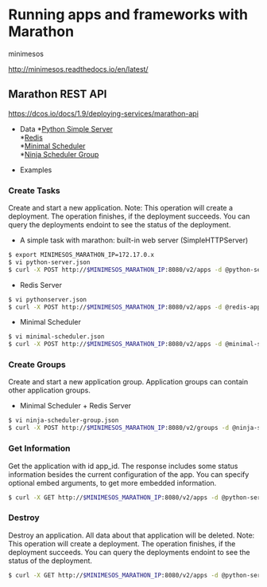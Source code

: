# Running apps and frameworks with Marathon

minimesos

http://minimesos.readthedocs.io/en/latest/

## Marathon REST API

https://dcos.io/docs/1.9/deploying-services/marathon-api

  - Data
  *[Python Simple Server](https://github.com/cirobarradov/NinjaWorkshop/blob/master/marathon/python-server.json)  
  *[Redis](https://github.com/cirobarradov/NinjaWorkshop/blob/master/marathon/redis-app.json)  
  *[Minimal Scheduler](https://github.com/cirobarradov/NinjaWorkshop/blob/master/marathon/minimal-scheduler.json)  
  *[Ninja Scheduler Group](https://github.com/cirobarradov/NinjaWorkshop/blob/master/marathon/ninja-scheduler-group.json)  
    
  - Examples
  

### Create Tasks
Create and start a new application. Note: This operation will create a deployment. The operation finishes, if the deployment succeeds. You can query the deployments endoint to see the status of the deployment.

  - A simple task with marathon: built-in web server (SimpleHTTPServer)
```sh
$ export MINIMESOS_MARATHON_IP=172.17.0.x
$ vi python-server.json
$ curl -X POST http://$MINIMESOS_MARATHON_IP:8080/v2/apps -d @python-server.json -H  "Content-type: application/json"
```
  - Redis Server
```sh
$ vi pythonserver.json
$ curl -X POST http://$MINIMESOS_MARATHON_IP:8080/v2/apps -d @redis-app.json -H  "Content-type: application/json"
```  

  - Minimal Scheduler 
```sh
$ vi minimal-scheduler.json
$ curl -X POST http://$MINIMESOS_MARATHON_IP:8080/v2/apps -d @minimal-scheduler.json -H  "Content-type: application/json"
```  
### Create Groups
Create and start a new application group. Application groups can contain other application groups.

  - Minimal Scheduler + Redis Server
```sh
$ vi ninja-scheduler-group.json
$ curl -X POST http://$MINIMESOS_MARATHON_IP:8080/v2/groups -d @ninja-scheduler-group.json -H  "Content-type: application/json"
```   

### Get Information
Get the application with id app_id. The response includes some status information besides the current configuration of the app. You can specify optional embed arguments, to get more embedded information.

```sh
$ curl -X GET http://$MINIMESOS_MARATHON_IP:8080/v2/apps -d @python-server.json -H  "Content-type: application/json"
```   
### Destroy
Destroy an application. All data about that application will be deleted. Note: This operation will create a deployment. The operation finishes, if the deployment succeeds. You can query the deployments endoint to see the status of the deployment.

```sh
$ curl -X GET http://$MINIMESOS_MARATHON_IP:8080/v2/apps -d @python-server.json -H  "Content-type: application/json"
```   
